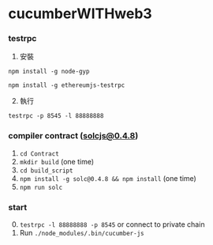# cucumberWITHweb3

### testrpc

1. 安裝

  ```npm install -g node-gyp```

  ```npm install -g ethereumjs-testrpc```

2. 執行

  ```testrpc -p 8545 -l 88888888```
  
### compiler contract (solcjs@0.4.8)

1. ```cd Contract```
2. ```mkdir build``` (one time)
3. ```cd build_script``` 
4. ```npm install -g solc@0.4.8 && npm install``` (one time)
5. ```npm run solc```


### start ###

0. ```testrpc -l 88888888 -p 8545``` or connect to private chain
1. Run ```./node_modules/.bin/cucumber-js```
